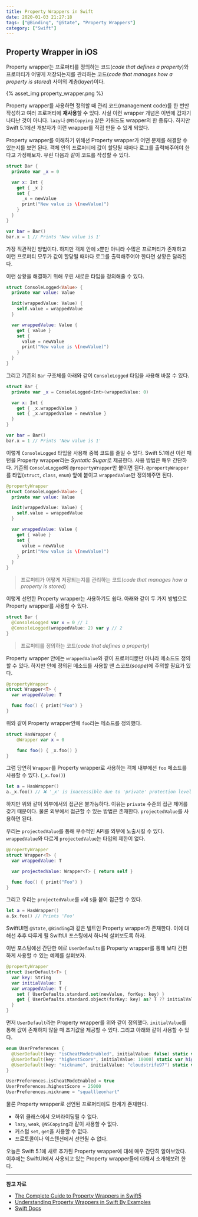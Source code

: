 ```yaml
---
title: Property Wrappers in Swift
date: 2020-01-03 21:27:18
tags: ["@Binding", "@State", "Property Wrappers"]
category: ["Swift"]
---
```


## Property Wrapper in iOS

Property wrapper는 프로퍼티를 정의하는 코드(*code that defines a property*)와 프로퍼티가 어떻게 저장되는지를 관리하는 코드(*code that manages how a property is stored*) 사이의 계층(*layer*)이다.

{% asset_img property_wrapper.png %}

Property wrapper를 사용하면 정의할 때 관리 코드(management code)를 한 번만 작성하고 여러 프로퍼티에 **재사용**할 수 있다. 사실 이런 wrapper 개념은 이번에 갑자기 나타난 것이 아니다. `lazy`나 `@NSCopying` 같은 키워드도 wrapper의 한 종류다. 하지만 Swift 5.1에선 개발자가 이런 wrapper를 직접 만들 수 있게 되었다.

Property wrapper를 이해하기 위해선 Property wrapper가 어떤 문제를 해결할 수 있는지를 보면 된다. 객체 안의 프로퍼티에 값이 할당될 때마다 로그를 출력해주어야 한다고 가정해보자. 우린 다음과 같이 코드를 작성할 수 있다. 

```swift
struct Bar {
  private var _x = 0

  var x: Int {
    get { _x }
    set {
      _x = newValue
      print("New value is \(newValue)") 
    }
  }
}

var bar = Bar()
bar.x = 1 // Prints 'New value is 1'
```

가장 직관적인 방법이다. 하지만 객체 안에 `x`뿐만 아니라 수많은 프로퍼티가 존재하고 이런 프로퍼티 모두가 값이 할당될 때마다 로그를 출력해주어야 한다면 상황은 달라진다. 

이런 상황을 해결하기 위해 우린 새로운 타입을 정의해줄 수 있다. 

```swift
struct ConsoleLogged<Value> {
  private var value: Value

  init(wrappedValue: Value) {
    self.value = wrappedValue
  }

  var wrappedValue: Value {
    get { value }
    set { 
      value = newValue
      print("New value is \(newValue)") 
    }
  }
}
```

그리고 기존의 `Bar` 구조체를 아래와 같이 `ConsoleLogged` 타입을 사용해 바꿀 수 있다.

```swift
struct Bar {
  private var _x = ConsoleLogged<Int>(wrappedValue: 0)

  var x: Int {
    get { _x.wrappedValue }
    set { _x.wrappedValue = newValue }
  }
}

var bar = Bar()
bar.x = 1 // Prints 'New value is 1'
```

이렇게 `ConsoleLogged` 타입을 사용해 중복 코드를 줄일 수 있다. Swift 5.1에선 이런 패턴을 Property wrapper라는 *Syntatic Sugar*로 제공한다. 사용 방법은 매우 간단하다. 기존의 `ConsoleLogged`에 `@propertyWrapper`만 붙이면 된다. `@propertyWrapper`를 타입(`struct`, `class`, `enum`) 앞에 붙이고 `wrappedValue`만 정의해주면 된다.

```swift
@propertyWrapper
struct ConsoleLogged<Value> {
  private var value: Value

  init(wrappedValue: Value) {
    self.value = wrappedValue
  }

  var wrappedValue: Value {
    get { value }
    set { 
      value = newValue
      print("New value is \(newValue)") 
    }
  }
}
```

> 프로퍼티가 어떻게 저장되는지를 관리하는 코드(*code that manages how a property is stored*) 

이렇게 선언한 Property wrapper는 사용하기도 쉽다. 아래와 같이 두 가지 방법으로 Property wrapper를 사용할 수 있다.

```swift
struct Bar { 
  @ConsoleLogged var x = 0 // 1
  @ConsoleLogged(wrappedValue: 2) var y // 2
}
```

> 프로퍼티를 정의하는 코드(*code that defines a property*)

Property wrapper 안에는 `wrappedValue`와 같이 프로퍼티뿐만 아니라 메소드도 정의할 수 있다. 하지만 안에 정의된 메소드를 사용할 땐 스코프(*scope*)에 주의할 필요가 있다. 

```swift
@propertyWrapper
struct Wrapper<T> {
  var wrappedValue: T

  func foo() { print("Foo") }
}
```

위와 같이 Property wrapper안에 `foo`라는 메소드를 정의했다.

```swift
struct HasWrapper {
    @Wrapper var x = 0

    func foo() { _x.foo() }
}
```

그럼 당연히 `Wrapper`를 Property wrapper로 사용하는 객체 내부에선 `foo` 메소드를 사용할 수 있다. (`_x.foo()`)

```swift
let a = HasWrapper()
a._x.foo() // ❌ '_x' is inaccessible due to 'private' protection level
```

하지만 위와 같이 외부에서의 접근은 불가능하다. 이유는 `private` 수준의 접근 제어를 갖기 때문이다. 물론 외부에서 접근할 수 있는 방법은 존재한다. `projectedValue`를 사용하면 된다. 

우리는 `projectedValue`를 통해 부수적인 API를 외부에 노출시킬 수 있다. `wrappedValue`와 다르게 `projectedValue`는 타입의 제한이 없다. 

```swift
@propertyWrapper
struct Wrapper<T> {
  var wrappedValue: T

  var projectedValue: Wrapper<T> { return self }

  func foo() { print("Foo") }
}
```

그리고 우리는 `projectedValue`를 `x`에 `$`을 붙여 접근할 수 있다.  

```swift
let a = HasWrapper()
a.$x.foo() // Prints 'Foo'
```

SwiftUI엔 `@State`, `@Binding`과 같은 빌트인 Property wrapper가 존재한다. 이에 대해선 추후 다루게 될 SwiftUI 포스팅에서 하나씩 살펴보도록 하자. 

이번 포스팅에선 간단한 예로 `UserDefaults`를 Property wrapper를 통해 보다 간편하게 사용할 수 있는 예제를 살펴보자.

```swift
@propertyWrapper
struct UserDefault<T> {
  var key: String
  var initialValue: T
  var wrappedValue: T {
    set { UserDefaults.standard.set(newValue, forKey: key) }
    get { UserDefaults.standard.object(forKey: key) as? T ?? initialValue }
  }
}
```

먼저 `UserDefault`라는 Property wrapper를 위와 같이 정의했다. `initialValue`를 통해 값이 존재하지 않을 때 초기값을 제공할 수 있다. 그리고 아래와 같이 사용할 수 있다. 

```swift
enum UserPreferences {
  @UserDefault(key: "isCheatModeEnabled", initialValue: false) static var isCheatModeEnabled: Bool
  @UserDefault(key: "highestScore", initialValue: 10000) static var highestScore: Int
  @UserDefault(key: "nickname", initialValue: "cloudstrife97") static var nickname: String
}

UserPreferences.isCheatModeEnabled = true
UserPreferences.highestScore = 25000
UserPreferences.nickname = "squallleonhart"
```

물론 Property wrapper로 선언된 프로퍼티에도 한계가 존재한다. 

- 하위 클래스에서 오버라이딩될 수 없다. 
- `lazy`, `weak`, `@NSCopying`과 같이 사용할 수 없다. 
- 커스텀 `set`, `get`을 사용할 수 없다.
- 프로토콜이나 익스텐션에서 선언될 수 없다. 



오늘은 Swift 5.1에 새로 추가된 Property wrapper에 대해 매우 간단히 알아보았다. 이후에는 SwiftUI에서 사용되고 있는 Property wrapper들에 대해서 소개해보려 한다. 



------

**참고 자료**

- [The Complete Guide to Property Wrappers in Swift5](https://devsday.ru/blog/details/3752)
- [Understanding Property Wrappers in Swift By Examples](https://medium.com/swlh/understanding-property-wrappers-in-swift-by-examples-604206022b5c)
- [Swift Docs](https://docs.swift.org/swift-book/LanguageGuide/Properties.html)